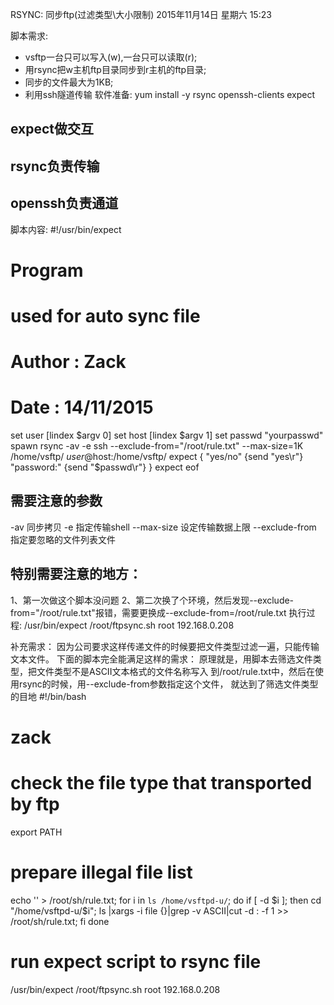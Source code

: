 RSYNC: 同步ftp(过滤类型\大小限制)
2015年11月14日 星期六
15:23
 
脚本需求:
* vsftp一台只可以写入(w),一台只可以读取(r);
* 用rsync把w主机ftp目录同步到r主机的ftp目录;
* 同步的文件最大为1KB;
* 利用ssh隧道传输
软件准备:
yum install -y rsync openssh-clients expect
## expect做交互
## rsync负责传输
## openssh负责通道脚本内容:
#!/usr/bin/expect
# Program
# used for auto sync file
# Author : Zack
# Date : 14/11/2015
 
set user [lindex $argv 0]
set host [lindex $argv 1]
set passwd "yourpasswd"
spawn rsync -av -e ssh --exclude-from="/root/rule.txt" --max-size=1K /home/vsftp/ $user@$host:/home/vsftp/
expect {
"yes/no" {send "yes\r"}
"password:" {send "$passwd\r"}
}
expect eof
## 需要注意的参数
-av 同步拷贝
-e 指定传输shell
--max-size 设定传输数据上限
--exclude-from 指定要忽略的文件列表文件
 
## 特别需要注意的地方：
1、第一次做这个脚本没问题
2、第二次换了个环境，然后发现--exclude-from="/root/rule.txt"报错，需要更换成--exclude-from=/root/rule.txt执行过程:
/usr/bin/expect /root/ftpsync.sh root 192.168.0.208 
补充需求：
因为公司要求这样传递文件的时候要把文件类型过滤一遍，只能传输文本文件。
下面的脚本完全能满足这样的需求：
原理就是，用脚本去筛选文件类型，把文件类型不是ASCII文本格式的文件名称写入
到/root/rule.txt中，然后在使用rsync的时候，用--exclude-from参数指定这个文件，
就达到了筛选文件类型的目地
#!/bin/bash
# zack
# check the file type that transported by ftp
 
export PATH
 
# prepare illegal file list
echo '' > /root/sh/rule.txt;
for i in `ls /home/vsftpd-u/`;
do
    if [ -d $i ];
    then
        cd "/home/vsftpd-u/$i";
        ls |xargs -i file {}|grep -v ASCII|cut -d : -f 1 >> /root/sh/rule.txt;
    fi
done
 
# run expect script to rsync file
/usr/bin/expect /root/ftpsync.sh root 192.168.0.208
